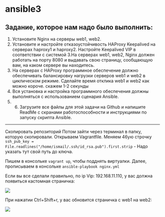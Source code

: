 # ansible3

Задание, которое нам надо было выполнить:
---
   1. Установите Nginx на серверы web1, web2. 
   2. Установите и настройте отказоустойчивость HAProxy Keepalived на серверах haproxy1 и haproxy2. Настройте Keepalived VIP  в соответствии с системой 
   3.На серверах web1, web2, Nginx должен работать на порту 8080 и выдавать свою страницу, сообщающую вам, на каком сервере вы находитесь.  
   4. На серверах с HAProxy программное обеспечение должно обеспечивать балансировку нагрузки серверов web1 и web2 в циклическом режиме. Сделайте время отклика web1 и web2 как можно короче. скажем 1-2 секунды 
 5. Вся установка и настройка программного обеспечения должны выполняться с использованием сценария Ansible. 
 6. 6. Загрузите все файлы для этой задачи на Github и напишите ReadMe с скранами работоспособности и инструкциями по запуску скрипта Ansible.
---
Скопировать репозиторий
Потом зайти через терминал в папку, которую скопировали.
Открываем Vagrantfile.
Меняем 46ую строчку `ssh_pub_key = File.readlines("/home/ismail/.ssh/id_rsa.pub").first.strip` - Надо указать тут свой путь до ключа.

Пишем в консольке `vagrant up`, чтобы подднять виртуалки.
Далее, прописываем в консольке `ansible-playbook nginx.yml`


Если вы все сделали правильно, по ip Vip: 192.168.11.110, у вас должна появиться кастомная страничка:

![](https://github.com/ismailtez/ansible3/blob/main/web1.jpg)

При нажатии Ctrl+Shift+r, у вас обновится страничка с web1 на web2:

![](https://github.com/ismailtez/ansible3/blob/main/web2.jpg)
